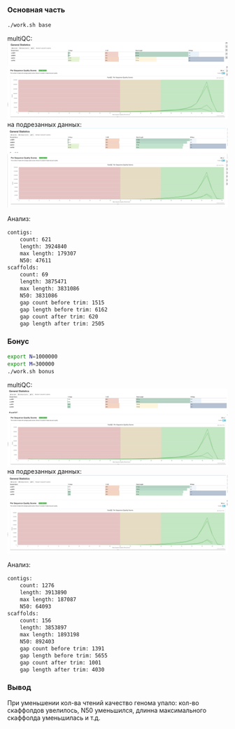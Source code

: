 ### Основная часть
```bash
./work.sh base
```

multiQC:
![1](base/full/1.png)
![2](base/full/2.png)
на подрезанных данных:
![1](base/trim/1.png)
![2](base/trim/2.png)

Анализ:
```
contigs: 
	count: 621
	length: 3924840
	max length: 179307
	N50: 47611
scaffolds: 
	count: 69
	length: 3875471
	max length: 3831086
	N50: 3831086
	gap count before trim: 1515
	gap length before trim: 6162
	gap count after trim: 620
	gap length after trim: 2505
``` 

### Бонус
```bash
export N=1000000
export M=300000
./work.sh bonus
```
multiQC:
![1](bonus/full/1.png)
![2](bonus/full/2.png)
на подрезанных данных:
![1](bonus/trim/1.png)
![2](bonus/trim/2.png)

Анализ:
```
contigs: 
	count: 1276
	length: 3913890
	max length: 187087
	N50: 64093
scaffolds: 
	count: 156
	length: 3853897
	max length: 1893198
	N50: 892403
	gap count before trim: 1391
	gap length before trim: 5655
	gap count after trim: 1001
	gap length after trim: 4030
``` 

### Вывод

При уменьшении кол-ва чтений качество генома упало: кол-во скаффолдов увелилось, N50 уменьшился, длинна максимального скаффолда уменьшилась и т.д.